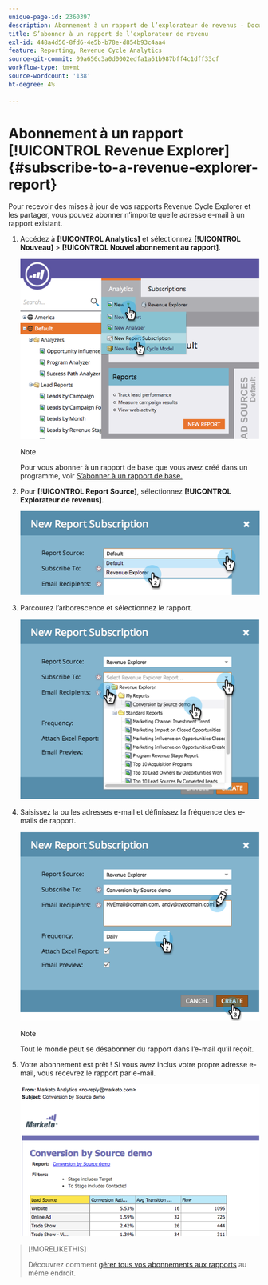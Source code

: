 ```yaml
---
unique-page-id: 2360397
description: Abonnement à un rapport de l’explorateur de revenus - Documents Marketo - Documentation du produit
title: S’abonner à un rapport de l’explorateur de revenu
exl-id: 448a4d56-8fd6-4e5b-b78e-d854b93c4aa4
feature: Reporting, Revenue Cycle Analytics
source-git-commit: 09a656c3a0d0002edfa1a61b987bff4c1dff33cf
workflow-type: tm+mt
source-wordcount: '138'
ht-degree: 4%

---
```


# Abonnement à un rapport [!UICONTROL Revenue Explorer] {#subscribe-to-a-revenue-explorer-report}

Pour recevoir des mises à jour de vos rapports Revenue Cycle Explorer et les partager, vous pouvez abonner n’importe quelle adresse e-mail à un rapport existant.

1. Accédez à **[!UICONTROL Analytics]** et sélectionnez **[!UICONTROL Nouveau]** > **[!UICONTROL Nouvel abonnement au rapport]**.

   ![](assets/image2014-9-17-12-3a46-3a20.png)

   >[!NOTE]
   >
   >Pour vous abonner à un rapport de base que vous avez créé dans un programme, voir [S’abonner à un rapport de base.](/help/marketo/product-docs/reporting/basic-reporting/report-subscriptions/subscribe-to-a-basic-report.md)

1. Pour **[!UICONTROL Report Source]**, sélectionnez **[!UICONTROL Explorateur de revenus]**.

   ![](assets/image2014-9-17-12-3a47-3a11.png)

1. Parcourez l’arborescence et sélectionnez le rapport.

   ![](assets/image2014-9-17-12-3a47-3a17.png)

1. Saisissez la ou les adresses e-mail et définissez la fréquence des e-mails de rapport.

   ![](assets/image2014-9-17-12-3a47-3a22.png)

   >[!NOTE]
   >
   >Tout le monde peut se désabonner du rapport dans l’e-mail qu’il reçoit.

1. Votre abonnement est prêt ! Si vous avez inclus votre propre adresse e-mail, vous recevrez le rapport par e-mail.

   ![](assets/image2014-9-17-12-3a47-3a54.png)

>[!MORELIKETHIS]
>
>Découvrez comment [gérer tous vos abonnements aux rapports](/help/marketo/product-docs/reporting/basic-reporting/report-subscriptions/manage-report-subscriptions.md) au même endroit.
